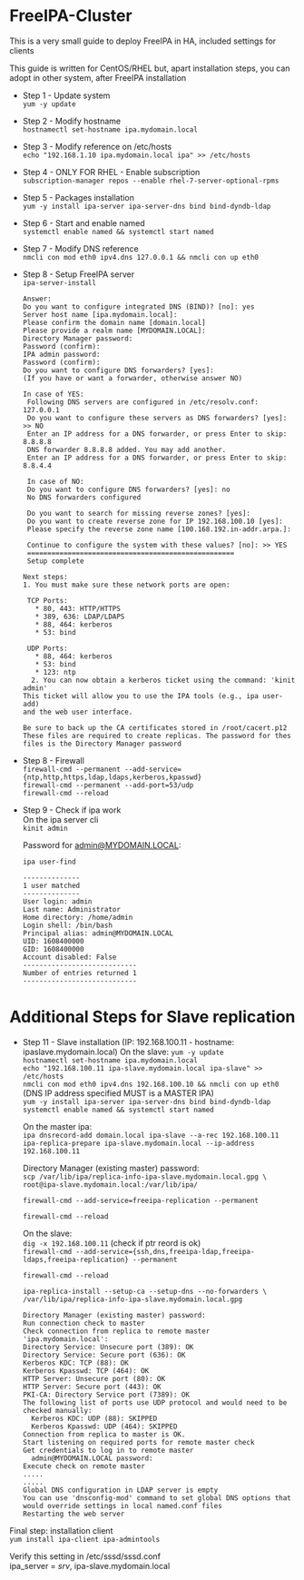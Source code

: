 # FreeIPA-Cluster #

This is a very small guide to deploy FreeIPA in HA, included settings for clients

This guide is written for CentOS/RHEL but, apart installation steps, you can adopt in other system, after FreeIPA installation

* Step 1 - Update system<br/>
`yum -y update`

* Step 2 - Modify hostname<br/>
`hostnamectl set-hostname ipa.mydomain.local`

* Step 3 - Modify reference on /etc/hosts<br/>
`echo "192.168.1.10 ipa.mydomain.local ipa" >> /etc/hosts`

* Step 4 - ONLY FOR RHEL - Enable subscription<br/>
`subscription-manager repos --enable rhel-7-server-optional-rpms`

* Step 5 - Packages installation<br/>
`yum -y install ipa-server ipa-server-dns bind bind-dyndb-ldap`

* Step 6 - Start and enable named<br/>
`systemctl enable named && systemctl start named`

* Step 7 - Modify DNS reference<br/>
`nmcli con mod eth0 ipv4.dns 127.0.0.1 && nmcli con up eth0`

* Step 8 - Setup FreeIPA server<br/>
`ipa-server-install`

	  Answer:
	  Do you want to configure integrated DNS (BIND)? [no]: yes
	  Server host name [ipa.mydomain.local]:
	  Please confirm the domain name [domain.local]
	  Please provide a realm name [MYDOMAIN.LOCAL]:
	  Directory Manager password:
	  Password (confirm):
	  IPA admin password:
	  Password (confirm):
	  Do you want to configure DNS forwarders? [yes]:
	  (If you have or want a forwarder, otherwise answer NO)

	  In case of YES:
       Following DNS servers are configured in /etc/resolv.conf: 127.0.0.1
       Do you want to configure these servers as DNS forwarders? [yes]: >> NO
       Enter an IP address for a DNS forwarder, or press Enter to skip: 8.8.8.8
       DNS forwarder 8.8.8.8 added. You may add another.
       Enter an IP address for a DNS forwarder, or press Enter to skip: 8.8.4.4
	   
	   In case of NO:
       Do you want to configure DNS forwarders? [yes]: no
	   No DNS forwarders configured
	   
	   Do you want to search for missing reverse zones? [yes]:
	   Do you want to create reverse zone for IP 192.168.100.10 [yes]:
	   Please specify the reverse zone name [100.168.192.in-addr.arpa.]:
	   
	   Continue to configure the system with these values? [no]: >> YES
	   ===================================================
	   Setup complete
	 
	  Next steps:
	  1. You must make sure these network ports are open:
       
	   TCP Ports:
         * 80, 443: HTTP/HTTPS
		 * 389, 636: LDAP/LDAPS
		 * 88, 464: kerberos
		 * 53: bind

	   UDP Ports:
	     * 88, 464: kerberos
		 * 53: bind
		 * 123: ntp
		2. You can now obtain a kerberos ticket using the command: 'kinit admin'
      This ticket will allow you to use the IPA tools (e.g., ipa user-add)
      and the web user interface.
	  
	  Be sure to back up the CA certificates stored in /root/cacert.p12
	  These files are required to create replicas. The password for thes files is the Directory Manager password

* Step 8 - Firewall<br/>
  `firewall-cmd --permanent --add-service={ntp,http,https,ldap,ldaps,kerberos,kpasswd}`<br/>
  `firewall-cmd --permanent --add-port=53/udp`<br/>
  `firewall-cmd --reload`

* Step 9 - Check if ipa work<br/>
  On the ipa server cli<br/>
  `kinit admin`
    
    Password for admin@MYDOMAIN.LOCAL:
	
	`ipa user-find`
      
      
      --------------
      1 user matched
      --------------
      User login: admin
      Last name: Administrator
      Home directory: /home/admin
      Login shell: /bin/bash
      Principal alias: admin@MYDOMAIN.LOCAL
      UID: 1608400000
      GID: 1608400000
      Account disabled: False
      ----------------------------
      Number of entries returned 1
      ----------------------------

# Additional Steps for Slave replication
* Step 11 - Slave installation (IP: 192.168.100.11 - hostname: ipaslave.mydomain.local)
  On the slave:
    `yum -y update`<br/>
    `hostnamectl set-hostname ipa.mydomain.local`<br/>
    `echo "192.168.100.11 ipa-slave.mydomain.local ipa-slave" >> /etc/hosts`<br/>
    `nmcli con mod eth0 ipv4.dns 192.168.100.10 && nmcli con up eth0`<br/>
	(DNS IP address specified MUST is a MASTER IPA)<br/>
    `yum -y install ipa-server ipa-server-dns bind bind-dyndb-ldap`<br/>
    `systemctl enable named && systemctl start named`<br/>
  
  On the master ipa:<br/>
    `ipa dnsrecord-add domain.local ipa-slave --a-rec 192.168.100.11`<br/>
    `ipa-replica-prepare ipa-slave.mydomain.local --ip-address 192.168.100.11`<br/>
  
  Directory Manager (existing master) password:<br/>
     `scp /var/lib/ipa/replica-info-ipa-slave.mydomain.local.gpg \ `<br/>
	 `root@ipa-slave.mydomain.local:/var/lib/ipa/`<br/>
	
    `firewall-cmd --add-service=freeipa-replication --permanent`<br/>
	
    `firewall-cmd --reload`<br/>
  
  On the slave:<br/>
    `dig -x 192.168.100.11` (check if ptr reord is ok)<br/>
    `firewall-cmd --add-service={ssh,dns,freeipa-ldap,freeipa-ldaps,freeipa-replication} --permanent`
	
    `firewall-cmd --reload`<br/>
	
    `ipa-replica-install --setup-ca --setup-dns --no-forwarders \`<br/>
	`/var/lib/ipa/replica-info-ipa-slave.mydomain.local.gpg`<br/>

      Directory Manager (existing master) password:
      Run connection check to master
      Check connection from replica to remote master 'ipa.mydomain.local':
      Directory Service: Unsecure port (389): OK
      Directory Service: Secure port (636): OK
      Kerberos KDC: TCP (88): OK
      Kerberos Kpasswd: TCP (464): OK
      HTTP Server: Unsecure port (80): OK
      HTTP Server: Secure port (443): OK
      PKI-CA: Directory Service port (7389): OK
      The following list of ports use UDP protocol and would need to be checked manually:
        Kerberos KDC: UDP (88): SKIPPED
        Kerberos Kpasswd: UDP (464): SKIPPED
      Connection from replica to master is OK.
      Start listening on required ports for remote master check
      Get credentials to log in to remote master
        admin@MYDOMAIN.LOCAL password:
      Execute check on remote master
      .....
      .....
      Global DNS configuration in LDAP server is empty
      You can use 'dnsconfig-mod' command to set global DNS options that would override settings in local named.conf files
      Restarting the web server

Final step: installation client<br/>
`yum install ipa-client ipa-admintools`<br/>

Verify this setting in /etc/sssd/sssd.conf<br/>
ipa_server = _srv_, ipa-slave.mydomain.local
